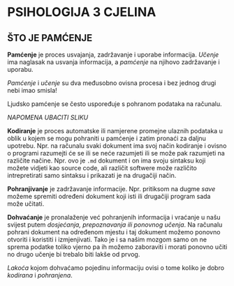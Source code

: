 # PSIHOLOGIJA 3 CJELINA

## ŠTO JE PAMĆENJE

**Pamćenje** je proces usvajanja, zadržavanje i uporabe informacija. *Učenje* ima naglasak na usvanja informacija, a *pamćenje*  na njihovo zadržavanje i uporabu.

*Pamćenje* i *učenje* su dva međusobno ovisna procesa i bez jednog drugi nebi imao smisla!

Ljudsko pamćenje se često uspoređuje s pohranom podataka na računalu.

*NAPOMENA UBACITI SLIKU* 

**Kodiranje** je proces automatske ili namjerene promejne ulaznih podataka u oblik u kojem se mogu pohraniti u pamćenje i zatim pronaći za daljnu upotrebu. Npr. na računalu svaki dokument ima svoj način kodiranje i ovisno o programi razumejti će se ili se neće razumjeti ili se može pak razumjeti na različite načine. Npr. ovo je `.md` dokument i on ima svoju sintaksu koji možete vidjeti kao source code, ali različit softwere može različito intrepretirati samo sintaksu i prikazati je na drugačiji način.

**Pohranjivanje** je zadržavanje informacije. Npr. pritiksom na dugme *save* možeme spremiti određeni dokument koji isti ili drugačiji program sada može učitati.

**Dohvaćanje** je pronalaženje već pohranjenih informacija i vraćanje u našu svijest putem *dosjećanja, prepoznavanja ili ponovnog učenja*. Na računalu pohrani dokument na određenom mjestu i taj dokument možemo ponovno otvoriti i koristiti i izmjenjivati. Tako je i sa našim mozgom samo on ne sprema podatke toliko vjerno pa ih možemo zaboraviti i morati ponovno učiti no drugo učenje bi trebalo biti lakše od prvog.

*Lakoća* kojom dohvaćamo pojedinu informaciju ovisi o tome koliko je dobro *kodirana* i *pohranjena*.



